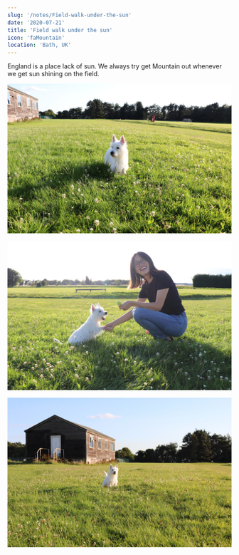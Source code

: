 ```yaml
---
slug: '/notes/Field-walk-under-the-sun'
date: '2020-07-21'
title: 'Field walk under the sun'
icon: 'faMountain'
location: 'Bath, UK'
---
```


England is a place lack of sun. We always try get Mountain out whenever we get sun shining on the field.

![Westie](./figure1.jpeg)

![Westie](./figure2.jpeg)

![Westie](./figure3.jpeg)
